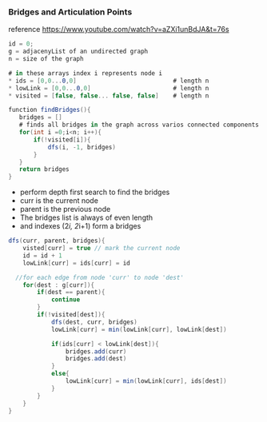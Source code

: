 ﻿### Bridges and Articulation Points
 reference https://www.youtube.com/watch?v=aZXi1unBdJA&t=76s

 ```csharp
id = 0;
g = adjacenyList of an undirected graph
n = size of the graph

# in these arrays index i represents node i
* ids = [0,0...0,0]                           # length n   
* lowLink = [0,0...0,0]                       # length n   
* visited = [false, false... false, false]    # length n   

function findBridges(){
    bridges = []
    # finds all bridges in the graph across varios connected components
    for(int i =0;i<n; i++){
        if(!visited[i]){
            dfs(i, -1, bridges)
        }
    }
    return bridges
}
```

* perform depth first search to find the bridges
* curr is the current node
* parent is the previous node
* The bridges list is always of even length 
* and indexes (2*i, 2*i+1) form a bridges

```csharp
dfs(curr, parent, bridges){
    visted[curr] = true // mark the current node
    id = id + 1
    lowLink[curr] = ids[curr] = id

  //for each edge from node 'curr' to node 'dest'
    for(dest : g[curr]){
        if(dest == parent){
            continue
        }
        if(!visited[dest]){
            dfs(dest, curr, bridges)
            lowLink[curr] = min(lowLink[curr], lowLink[dest])

            if(ids[curr] < lowLink[dest]){
                bridges.add(curr)
                bridges.add(dest)
            }
            else{
                lowLink[curr] = min(lowLink[curr], ids[dest])
            }
        }
    }
}
```